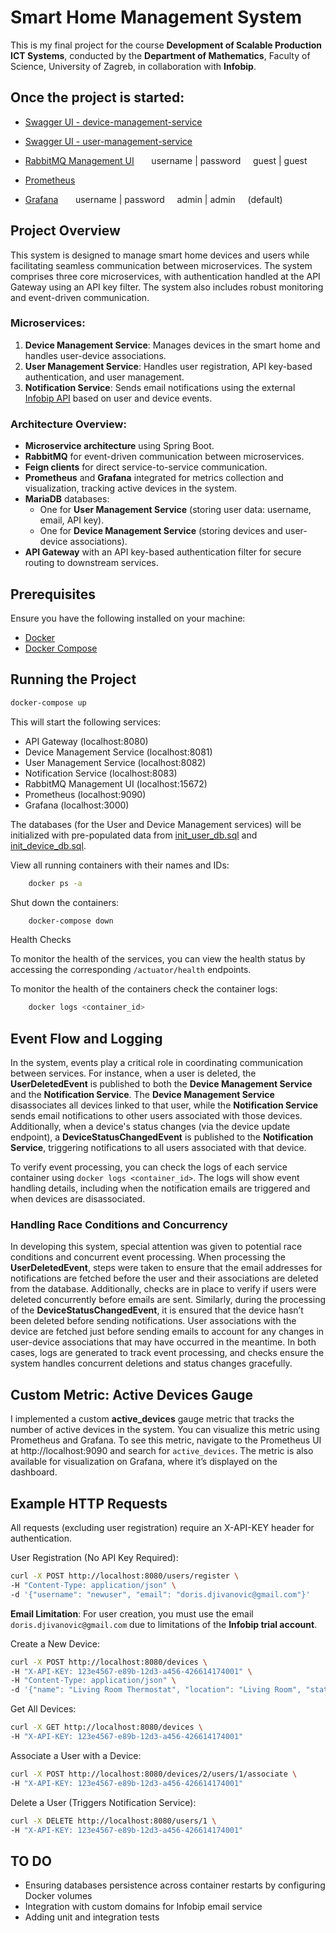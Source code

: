 # Smart Home Management System

This is my final project for the course **Development of Scalable Production ICT Systems**, conducted by the **Department of Mathematics**, Faculty of Science, University of Zagreb, in collaboration with **Infobip**.

## Once the project is started:

- [Swagger UI - device-management-service](http://localhost:8081/swagger-ui/)

- [Swagger UI - user-management-service](http://localhost:8082/swagger-ui/)

- [RabbitMQ Management UI](http://localhost:15672)  &nbsp; &nbsp; &nbsp;   username | password  &nbsp; &nbsp;  guest | guest

- [Prometheus](http://localhost:9090)

- [Grafana](http://localhost:3000)   &nbsp; &nbsp; &nbsp;  username | password    &nbsp; &nbsp; admin | admin &nbsp; &nbsp; (default)
          
## Project Overview

This system is designed to manage smart home devices and users while facilitating seamless communication between microservices. The system comprises three core microservices, with authentication handled at the API Gateway using an API key filter. The system also includes robust monitoring and event-driven communication.

### Microservices:

1. **Device Management Service**: Manages devices in the smart home and handles user-device associations.
2. **User Management Service**: Handles user registration, API key-based authentication, and user management.
3. **Notification Service**: Sends email notifications using the external [Infobip API](https://www.infobip.com/docs/api#channels/email) based on user and device events.

### Architecture Overview:
- **Microservice architecture** using Spring Boot.
- **RabbitMQ** for event-driven communication between microservices.
- **Feign clients** for direct service-to-service communication.
- **Prometheus** and **Grafana** integrated for metrics collection and visualization, tracking active devices in the system.
- **MariaDB** databases:
  - One for **User Management Service** (storing user data: username, email, API key).
  - One for **Device Management Service** (storing devices and user-device associations).
- **API Gateway** with an API key-based authentication filter for secure routing to downstream services.

## Prerequisites

Ensure you have the following installed on your machine:
- [Docker](https://docs.docker.com/get-docker/)
- [Docker Compose](https://docs.docker.com/compose/install/)

## Running the Project

   ```bash
   docker-compose up
  ```

This will start the following services:

- API Gateway (localhost:8080)
- Device Management Service (localhost:8081)
- User Management Service (localhost:8082)
- Notification Service (localhost:8083)
- RabbitMQ Management UI (localhost:15672)
- Prometheus (localhost:9090)
- Grafana (localhost:3000)

The databases (for the User and Device Management services) will be initialized with pre-populated data from [init_user_db.sql](init_user_db.sql) and [init_device_db.sql](init_device_db.sql). 

View all running containers with their names and IDs:

```bash
    docker ps -a
```

Shut down the containers:

```bash
    docker-compose down
```

Health Checks

To monitor the health of the services, you can view the health status by accessing the corresponding `/actuator/health` endpoints. 

To monitor the health of the containers check the container logs: 

```bash
    docker logs <container_id>
```

## Event Flow and Logging

In the system, events play a critical role in coordinating communication between services. For instance, when a user is deleted, the **UserDeletedEvent** is published to both the **Device Management Service** and the **Notification Service**. The **Device Management Service** disassociates all devices linked to that user, while the **Notification Service** sends email notifications to other users associated with those devices. Additionally, when a device's status changes (via the device update endpoint), a **DeviceStatusChangedEvent** is published to the **Notification Service**, triggering notifications to all users associated with that device.

To verify event processing, you can check the logs of each service container using `docker logs <container_id>`. The logs will show event handling details, including when the notification emails are triggered and when devices are disassociated.

### Handling Race Conditions and Concurrency

In developing this system, special attention was given to potential race conditions and concurrent event processing. When processing the **UserDeletedEvent**, steps were taken to ensure that the email addresses for notifications are fetched before the user and their associations are deleted from the database. Additionally, checks are in place to verify if users were deleted concurrently before emails are sent. Similarly, during the processing of the **DeviceStatusChangedEvent**, it is ensured that the device hasn’t been deleted before sending notifications. User associations with the device are fetched just before sending emails to account for any changes in user-device associations that may have occurred in the meantime. In both cases, logs are generated to track event processing, and checks ensure the system handles concurrent deletions and status changes gracefully.

## Custom Metric: Active Devices Gauge

I implemented a custom **active_devices** gauge metric that tracks the number of active devices in the system. You can visualize this metric using Prometheus and Grafana. To see this metric, navigate to the Prometheus UI at http://localhost:9090 and search for `active_devices`. The metric is also available for visualization on Grafana, where it’s displayed on the dashboard.

## Example HTTP Requests

All requests (excluding user registration) require an X-API-KEY header for authentication.

User Registration (No API Key Required):
```bash
curl -X POST http://localhost:8080/users/register \
-H "Content-Type: application/json" \
-d '{"username": "newuser", "email": "doris.djivanovic@gmail.com"}'
```

**Email Limitation**: For user creation, you must use the email `doris.djivanovic@gmail.com` due to limitations of the **Infobip trial account**.

Create a New Device:

```bash
curl -X POST http://localhost:8080/devices \
-H "X-API-KEY: 123e4567-e89b-12d3-a456-426614174001" \
-H "Content-Type: application/json" \
-d '{"name": "Living Room Thermostat", "location": "Living Room", "status": "active"}'
```

Get All Devices:

```bash
curl -X GET http://localhost:8080/devices \
-H "X-API-KEY: 123e4567-e89b-12d3-a456-426614174001"
```

Associate a User with a Device:

```bash
curl -X POST http://localhost:8080/devices/2/users/1/associate \
-H "X-API-KEY: 123e4567-e89b-12d3-a456-426614174001" 
```

Delete a User (Triggers Notification Service):

```bash
curl -X DELETE http://localhost:8080/users/1 \
-H "X-API-KEY: 123e4567-e89b-12d3-a456-426614174001"
```

## TO DO

- Ensuring databases persistence across container restarts by configuring Docker volumes
- Integration with custom domains for Infobip email service
- Adding unit and integration tests
   
  



